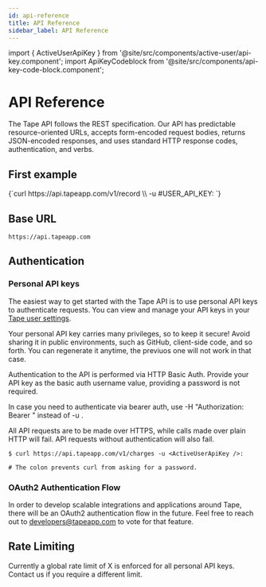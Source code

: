 ```yaml
---
id: api-reference
title: API Reference
sidebar_label: API Reference
---
```


import { ActiveUserApiKey } from '@site/src/components/active-user/api-key.component';
import ApiKeyCodeblock from '@site/src/components/api-key-code-block.component';

# API Reference

The Tape API follows the REST specification. Our API has predictable resource-oriented URLs, accepts form-encoded request bodies, returns JSON-encoded responses, and uses standard HTTP response codes, authentication, and verbs.

## First example

<ApiKeyCodeblock>
{`curl https://api.tapeapp.com/v1/record \\
  -u #USER_API_KEY:
`}
</ApiKeyCodeblock>

## Base URL

```
https://api.tapeapp.com
```

## Authentication

### Personal API keys

The easiest way to get started with the Tape API is to use personal API keys to authenticate requests. You can view and manage your API keys in your [Tape user settings](<https://tapeapp.com/tape/(focus//root-modal:user-settings/profile)>).

Your personal API key carries many privileges, so to keep it secure! Avoid sharing it in public environments, such as GitHub, client-side code, and so forth. You can regenerate it anytime, the previuos one will not work in that case.

Authentication to the API is performed via HTTP Basic Auth. Provide your API key as the basic auth username value, providing a password is not required.

In case you need to authenticate via bearer auth, use -H "Authorization: Bearer <ActiveUserApiKey />" instead of -u <ActiveUserApiKey />.

All API requests are to be made over HTTPS, while calls made over plain HTTP will fail. API requests without authentication will also fail.

```
$ curl https://api.tapeapp.com/v1/charges -u <ActiveUserApiKey />:

# The colon prevents curl from asking for a password.
```

### OAuth2 Authentication Flow

In order to develop scalable integrations and applications around Tape, there will be an OAuth2 authentication flow in the future. Feel free to reach out to developers@tapeapp.com to vote for that feature.

## Rate Limiting

Currently a global rate limit of X is enforced for all personal API keys. Contact us if you require a different limit.
